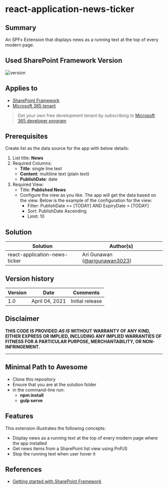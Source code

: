 # react-application-news-ticker

## Summary

An SPFx Extension that displays news as a running text at the top of every modern page.

## Used SharePoint Framework Version

![version](https://img.shields.io/badge/version-1.11-green.svg)

## Applies to

- [SharePoint Framework](https://aka.ms/spfx)
- [Microsoft 365 tenant](https://docs.microsoft.com/en-us/sharepoint/dev/spfx/set-up-your-developer-tenant)

> Get your own free development tenant by subscribing to [Microsoft 365 developer program](http://aka.ms/o365devprogram)

## Prerequisites

Create list as the data source for the app with below details:
1. List title: **News**
2. Required Columns: 
   - **Title**: single line text
   - **Content**: multiline text (plain text)
   - **PublishDate**: date
3. Required View:
   - Title: **Published News**
   - Configure the view as you like. The app will get the data based on the view. Below is the example of the configuration for the view:
      - Filter: PublishDate <= [TODAY] AND ExpiryDate > [TODAY]
      - Sort: PublishDate Ascending
      - Limit: 10

## Solution

Solution|Author(s)
--------|---------
react-application-news-ticker | Ari Gunawan ([@arigunawan3023](https://twitter.com/arigunawan3023))

## Version history

Version|Date|Comments
-------|----|--------
1.0|April 04, 2021|Initial release

## Disclaimer

**THIS CODE IS PROVIDED *AS IS* WITHOUT WARRANTY OF ANY KIND, EITHER EXPRESS OR IMPLIED, INCLUDING ANY IMPLIED WARRANTIES OF FITNESS FOR A PARTICULAR PURPOSE, MERCHANTABILITY, OR NON-INFRINGEMENT.**

---

## Minimal Path to Awesome

- Clone this repository
- Ensure that you are at the solution folder
- in the command-line run:
  - **npm install**
  - **gulp serve**

## Features

This extension illustrates the following concepts:

- Display news as a running text at the top of every modern page where the app installed
- Get news items from a SharePoint list view using PnPJS
- Stop the running text when user hover it

## References

- [Getting started with SharePoint Framework](https://docs.microsoft.com/en-us/sharepoint/dev/spfx/set-up-your-developer-tenant)
